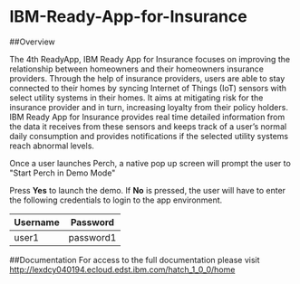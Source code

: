 # IBM-Ready-App-for-Insurance

##Overview

The 4th ReadyApp, IBM Ready App for Insurance focuses on improving the relationship between homeowners and their homeowners insurance providers. Through the help of insurance providers, users are able to stay connected to their homes by syncing Internet of Things (IoT) sensors with select utility systems in their homes. It aims at mitigating risk for the insurance provider and in turn, increasing loyalty from their policy holders. IBM Ready App for Insurance provides real time detailed information from the data it receives from these sensors and keeps track of a user’s normal daily consumption and provides notifications if the selected utility systems reach abnormal levels.

Once a user launches Perch, a native pop up screen will prompt the user to "Start Perch in Demo Mode"

Press **Yes** to launch the demo. If **No** is pressed, the user will have to enter the following credentials to login to the app environment.

| Username | Password |
|---------|----------|
| user1   | password1 |

##Documentation
For access to the full documentation please visit http://lexdcy040194.ecloud.edst.ibm.com/hatch_1_0_0/home
